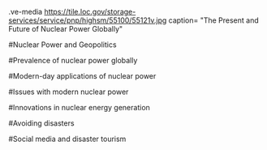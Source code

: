 
.ve-media https://tile.loc.gov/storage-services/service/pnp/highsm/55100/55121v.jpg caption= "The Present and Future of Nuclear Power Globally"

#Nuclear Power and Geopolitics 






#Prevalence of nuclear power globally




#Modern-day applications of nuclear power




#Issues with modern nuclear power



#Innovations in nuclear energy generation





#Avoiding disasters



#Social media and disaster tourism